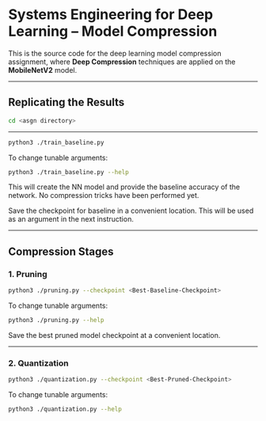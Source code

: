 
# Systems Engineering for Deep Learning – Model Compression

This is the source code for the deep learning model compression assignment, where **Deep Compression** techniques are applied on the **MobileNetV2** model. 

---

## Replicating the Results

```bash
cd <asgn directory>
```



---


```bash
python3 ./train_baseline.py
```

To change tunable arguments:

```bash
python3 ./train_baseline.py --help
```

This will create the NN model and provide the baseline accuracy of the network.
No compression tricks have been performed yet.

Save the checkpoint for baseline in a convenient location. This will be used as an argument in the next instruction.

---

## Compression Stages

### 1. Pruning

```bash
python3 ./pruning.py --checkpoint <Best-Baseline-Checkpoint>
```

To change tunable arguments:

```bash
python3 ./pruning.py --help
```

Save the best pruned model checkpoint at a convenient location.

---

### 2. Quantization

```bash
python3 ./quantization.py --checkpoint <Best-Pruned-Checkpoint>
```

To change tunable arguments:

```bash
python3 ./quantization.py --help
```

